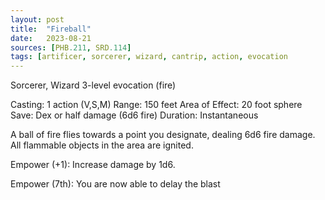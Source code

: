 ```yaml
---
layout: post
title:  "Fireball"
date:   2023-08-21
sources: [PHB.211, SRD.114]
tags: [artificer, sorcerer, wizard, cantrip, action, evocation
---
```


Sorcerer, Wizard
3-level evocation (fire)

Casting: 1 action (V,S,M) 
Range: 150 feet
Area of Effect: 20 foot sphere
Save: Dex or half damage (6d6 fire)
Duration: Instantaneous

A ball of fire flies towards a point you designate, dealing 6d6 fire damage. All flammable objects in the area are ignited. 

Empower (+1): Increase damage by 1d6. 

Empower (7th): You are now able to delay the blast 

